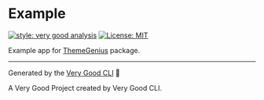 # Example

[![style: very good analysis][very_good_analysis_badge]][very_good_analysis_link]
[![License: MIT][license_badge]][license_link]

Example app for [ThemeGenius][theme_genius_link] package.

---

Generated by the [Very Good CLI][very_good_cli_link] 🤖

A Very Good Project created by Very Good CLI.

[theme_genius_link]: https://github.com/tizianotedeschi/theme_genius
[flutter_localizations_link]: https://api.flutter.dev/flutter/flutter_localizations/flutter_localizations-library.html
[internationalization_link]: https://flutter.dev/docs/development/accessibility-and-localization/internationalization
[license_badge]: https://img.shields.io/badge/license-MIT-blue.svg
[license_link]: https://opensource.org/licenses/MIT
[very_good_analysis_badge]: https://img.shields.io/badge/style-very_good_analysis-B22C89.svg
[very_good_analysis_link]: https://pub.dev/packages/very_good_analysis
[very_good_cli_link]: https://github.com/VeryGoodOpenSource/very_good_cli
